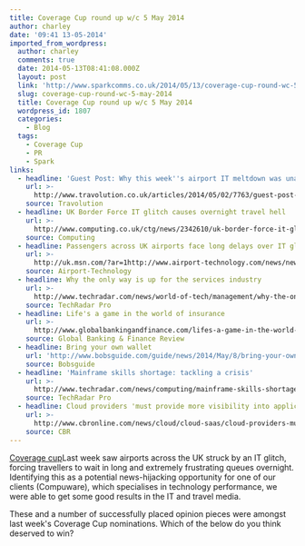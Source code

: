 ```yaml
---
title: Coverage Cup round up w/c 5 May 2014
author: charley
date: '09:41 13-05-2014'
imported_from_wordpress:
  author: charley
  comments: true
  date: 2014-05-13T08:41:08.000Z
  layout: post
  link: 'http://www.sparkcomms.co.uk/2014/05/13/coverage-cup-round-wc-5-may-2014/'
  slug: coverage-cup-round-wc-5-may-2014
  title: Coverage Cup round up w/c 5 May 2014
  wordpress_id: 1807
  categories:
    - Blog
  tags:
    - Coverage Cup
    - PR
    - Spark
links:
  - headline: 'Guest Post: Why this week''s airport IT meltdown was unacceptable'
    url: >-
      http://www.travolution.co.uk/articles/2014/05/02/7763/guest-post-why-this-weeks-airport-it-meltdown-was-unacceptable.html
    source: Travolution
  - headline: UK Border Force IT glitch causes overnight travel hell
    url: >-
      http://www.computing.co.uk/ctg/news/2342610/uk-border-force-it-glitch-causes-overnight-travel-hell
    source: Computing
  - headline: Passengers across UK airports face long delays over IT glitch
    url: >-
      http://uk.msn.com/?ar=1http://www.airport-technology.com/news/newspassengers-across-uk-airports-face-long-delays-over-it-glitch-4256338
    source: Airport-Technology
  - headline: Why the only way is up for the services industry
    url: >-
      http://www.techradar.com/news/world-of-tech/management/why-the-only-way-is-up-for-the-services-industry-1243868/1#articleContent
    source: TechRadar Pro
  - headline: Life's a game in the world of insurance
    url: >-
      http://www.globalbankingandfinance.com/lifes-a-game-in-the-world-of-insurance/
    source: Global Banking & Finance Review
  - headline: Bring your own wallet
    url: 'http://www.bobsguide.com/guide/news/2014/May/8/bring-your-own-wallet.html'
    source: Bobsguide
  - headline: 'Mainframe skills shortage: tackling a crisis'
    url: >-
      http://www.techradar.com/news/computing/mainframe-skills-shortage-tackling-a-crisis-1247458
    source: TechRadar Pro
  - headline: Cloud providers 'must provide more visibility into application performance
    url: >-
      http://www.cbronline.com/news/cloud/cloud-saas/cloud-providers-must-provide-more-visibility-into-application-performance-4260986
    source: CBR
---
```

[Coverage cup](Coverage-cup-167x300.jpg)Last week saw airports across the UK struck by an IT glitch, forcing travellers to wait in long and extremely frustrating queues overnight. Identifying this as a potential news-hijacking opportunity for one of our clients (Compuware), which specialises in technology performance, we were able to get some good results in the IT and travel media.

These and a number of successfully placed opinion pieces were amongst last week's Coverage Cup nominations. Which of the below do you think deserved to win?

